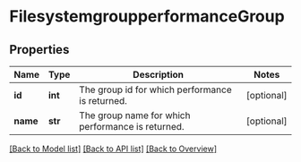# FilesystemgroupperformanceGroup

## Properties
Name | Type | Description | Notes
------------ | ------------- | ------------- | -------------
**id** | **int** | The group id for which performance is returned. | [optional] 
**name** | **str** | The group name for which performance is returned. | [optional] 

[[Back to Model list]](index.md#documentation-for-models) [[Back to API list]](index.md#endpoint-properties) [[Back to Overview]](index.md)


